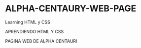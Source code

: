 # ALPHA-CENTAURY-WEB-PAGE
Learning HTML y CSS

APRENDIENDO HTML Y CSS

PAGINA WEB DE ALPHA CENTAURI
